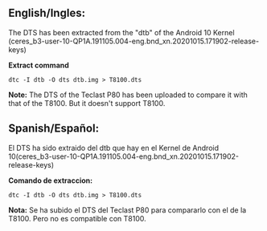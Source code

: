 ## English/Ingles:
The DTS has been extracted from the "dtb" of the Android 10 Kernel (ceres_b3-user-10-QP1A.191105.004-eng.bnd_xn.20201015.171902-release-keys)

**Extract command**

```
dtc -I dtb -O dts dtb.img > T8100.dts
```
**Note:** The DTS of the Teclast P80 has been uploaded to compare it with that of the T8100. But it doesn't support T8100.



## Spanish/Español: 
El DTS ha sido extraido del dtb que hay en el Kernel de Android 10(ceres_b3-user-10-QP1A.191105.004-eng.bnd_xn.20201015.171902-release-keys)

**Comando de extraccion:**

```
dtc -I dtb -O dts dtb.img > T8100.dts
```
**Nota:** Se ha subido el DTS del Teclast P80 para compararlo con el de la T8100. Pero no es compatible con T8100.
